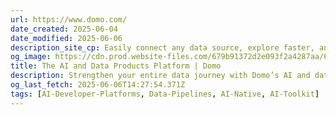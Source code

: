 ```yaml
---
url: https://www.domo.com/
date_created: 2025-06-04
date_modified: 2025-06-06
description_site_cp: Easily connect any data source, explore faster, and build data products that drive action—powered by AI.
og_image: https://cdn.prod.website-files.com/679b91372d2e093f2a4287aa/67d9796865de4f215384d6a6_domo-home-og-march-2025.png
title: The AI and Data Products Platform | Domo
description: Strengthen your entire data journey with Domo’s AI and data products. Connect and move data from any source, prepare and expand data access for exploration, and accelerate business-critical insights.
og_last_fetch: 2025-06-06T14:27:54.371Z
tags: [AI-Developer-Platforms, Data-Pipelines, AI-Native, AI-Toolkit]
---
```


